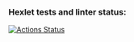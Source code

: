### Hexlet tests and linter status:
[![Actions Status](https://github.com/boyarkinnfdfdfdf/frontend-project-12/actions/workflows/hexlet-check.yml/badge.svg)](https://github.com/boyarkinnfdfdfdf/frontend-project-12/actions)